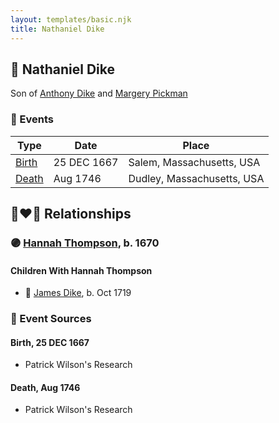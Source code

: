 ```yaml
---
layout: templates/basic.njk
title: Nathaniel Dike
---
```

## 🔵 Nathaniel Dike

Son of [Anthony Dike](/people/4/42674230) and [Margery Pickman](/people/1/13378816)

### 📆 Events

Type | Date | Place
------ | ------ | ------
[Birth](#event-1d7f85b4-ff94-4d70-85d0-dea1083df098) | 25 DEC 1667 | Salem, Massachusetts, USA
[Death](#event-7566e4be-566c-4d98-99de-d6cb91bc40bc) | Aug 1746 | Dudley, Massachusetts, USA

## 👩‍❤️‍👨 Relationships

### 🟣 [Hannah Thompson](/people/1/1871336), b. 1670

#### Children With Hannah Thompson
* 🔵 [James Dike](/people/2/20400692), b. Oct 1719
### 📰 Event Sources

#### <a id="event-1d7f85b4-ff94-4d70-85d0-dea1083df098"></a> Birth, 25 DEC 1667
* Patrick Wilson's Research

#### <a id="event-7566e4be-566c-4d98-99de-d6cb91bc40bc"></a> Death, Aug 1746
* Patrick Wilson's Research